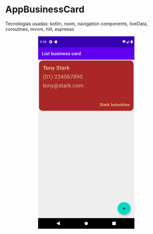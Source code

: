 # AppBusinessCard

Tecnologias usadas: kotlin, room, navigation components, liveData, coroutines, mvvm, hilt, espresso

<p align="center">
<img src="https://github.com/joaomouratocn/AppBusinessCard/blob/main/Screenshot_20211021_212823.png" width="300" height="600" />
</p>
